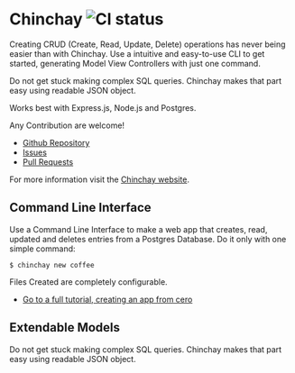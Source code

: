 # Chinchay ![CI status](https://img.shields.io/badge/build-passing-brightgreen.svg)

Creating CRUD (Create, Read, Update, Delete) operations has never being easier than with Chinchay.
Use a intuitive and easy-to-use CLI to get started, generating Model View Controllers with just one command.

Do not get stuck making complex SQL queries. Chinchay makes that part easy using readable JSON object.

Works best with Express.js, Node.js and Postgres.

Any Contribution are welcome!

* [Github Repository](https://github.com/afontainec/chinchay)
* [Issues](https://github.com/afontainec/chinchay/issues)
* [Pull Requests](https://github.com/afontainec/chinchay/pulls)

For more information visit the [Chinchay website](https://afontainec.github.io/chinchay/clitutorial).


## Command Line Interface

Use a Command Line Interface to make a web app that creates, read, updated and deletes entries from a Postgres Database. Do it only with one simple command:

```
$ chinchay new coffee
```

Files Created are completely configurable.

* [Go to a full tutorial, creating an app from cero](https://afontainec.github.io/chinchay/clitutorial)

## Extendable Models

Do not get stuck making complex SQL queries. Chinchay makes that part easy using readable JSON object.
